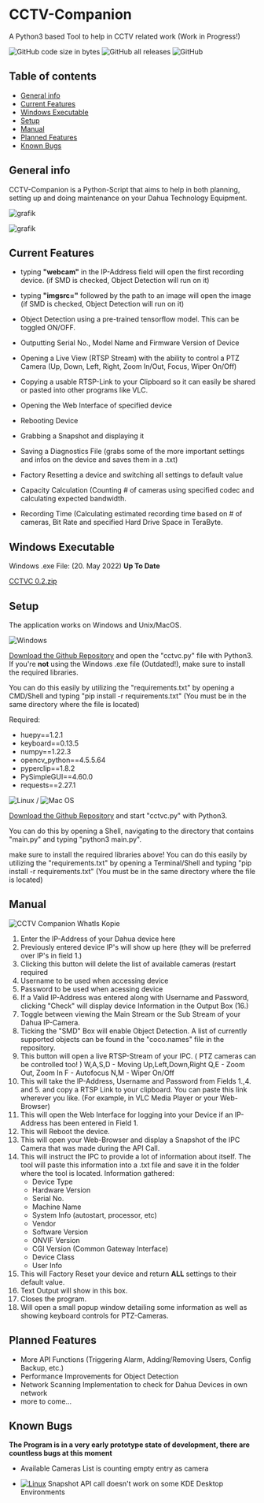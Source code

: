 

# CCTV-Companion
A Python3 based Tool to help in CCTV related work
(Work in Progress!)

![GitHub code size in bytes](https://img.shields.io/github/languages/code-size/ColditzColligula/CCTV-Companion?style=plastic)
![GitHub all releases](https://img.shields.io/github/downloads/ColditzColligula/CCTV-Companion/total)
![GitHub](https://img.shields.io/github/license/ColditzColligula/CCTV-Companion)

## Table of contents
* [General info](#general-info)
* [Current Features](#current-features)
* [Windows Executable](#windows-executable)
* [Setup](#setup)
* [Manual](#manual)
* [Planned Features](#planned-features)
* [Known Bugs](#known-bugs)

## General info

CCTV-Companion is a Python-Script that aims to help in both planning, setting up and doing maintenance on your Dahua Technology Equipment.

![grafik](https://user-images.githubusercontent.com/79027579/168796062-2162dbff-3abe-4c61-86d7-575506e1a7b2.png)


![grafik](https://user-images.githubusercontent.com/79027579/168796521-80777135-f4de-44cd-ba17-79065720aeed.png)


## Current Features

- typing **"webcam"** in the IP-Address field will open the first recording device. (if SMD is checked, Object Detection will run on it)
- typing **"imgsrc="** followed by the path to an image will open the image (if SMD is checked, Object Detection will run on it)

- Object Detection using a pre-trained tensorflow model. This can be toggled ON/OFF.
- Outputting Serial No., Model Name and Firmware Version of Device
- Opening a Live View (RTSP Stream) with the ability to control a PTZ Camera (Up, Down, Left, Right, Zoom In/Out, Focus, Wiper On/Off)
- Copying a usable RTSP-Link to your Clipboard so it can easily be shared or pasted into other programs like VLC.
- Opening the Web Interface of specified device
- Rebooting Device
- Grabbing a Snapshot and displaying it
- Saving a Diagnostics File (grabs some of the more important settings and infos on the device and saves them in a .txt)
- Factory Resetting a device and switching all settings to default value
- Capacity Calculation (Counting # of cameras using specified codec and calculating expected bandwidth.
- Recording Time (Calculating estimated recording time based on # of cameras, Bit Rate and specified Hard Drive Space in TeraByte.

## Windows Executable

Windows .exe File: (20. May 2022) **Up To Date**

[CCTVC 0.2.zip](https://www.dropbox.com/s/u3d9gtsm53dhoxw/CCTVC%200.2.zip?raw=1)

## Setup

The application works on Windows and Unix/MacOS.


![Windows](https://img.shields.io/badge/Windows-0078D6?style=for-the-badge&logo=windows&logoColor=white)


[Download the Github Repository](https://github.com/ColditzColligula/CCTV-Companion/archive/refs/heads/main.zip) and open the "cctvc.py" file with Python3.
If you're **not** using the Windows .exe file (Outdated!), make sure to install the required libraries.

You can do this easily by utilizing the "requirements.txt" by opening a CMD/Shell and typing "pip install -r requirements.txt" (You must be in the same directory where the file is located)

Required:
- huepy==1.2.1
- keyboard==0.13.5
- numpy==1.22.3
- opencv_python==4.5.5.64
- pyperclip==1.8.2
- PySimpleGUI==4.60.0
- requests==2.27.1


![Linux](https://img.shields.io/badge/Linux-FCC624?style=for-the-badge&logo=linux&logoColor=black) / ![Mac OS](https://img.shields.io/badge/mac%20os-000000?style=for-the-badge&logo=macos&logoColor=F0F0F0)


[Download the Github Repository](https://github.com/ColditzColligula/CCTV-Companion/archive/refs/heads/main.zip) and start "cctvc.py" with Python3.

You can do this by opening a Shell, navigating to the directory that contains "main.py" and typing "python3 main.py".

make sure to install the required libraries above! You can do this easily by utilizing the "requirements.txt" by opening a Terminal/Shell and typing "pip install -r requirements.txt" (You must be in the same directory where the file is located)

## Manual

![CCTV Companion WhatIs Kopie](https://user-images.githubusercontent.com/79027579/168801197-140f42b9-5e07-4537-80c5-dc652385e16c.png)

1. Enter the IP-Address of your Dahua device here
2. Previously entered device IP's will show up here (they will be preferred over IP's in field 1.)
3. Clicking this button will delete the list of available cameras (restart required
4. Username to be used when accessing device
5. Password to be used when acessing device
6. If a Valid IP-Address was entered along with Username and Password, clicking "Check" will display device Information in the Output Box (16.)
7. Toggle between viewing the Main Stream or the Sub Stream of your Dahua IP-Camera.
8. Ticking the "SMD" Box will enable Object Detection. A list of currently supported objects can be found in the "coco.names" file in the repository.
9. This button will open a live RTSP-Stream of your IPC. ( PTZ cameras can be controlled too! )
      W,A,S,D - Moving Up,Left,Down,Right
      Q,E     - Zoom Out, Zoom In
      F       - Autofocus
      N,M     - Wiper On/Off
10. This will take the IP-Address, Username and Password from Fields 1.,4. and 5. and copy a RTSP Link to your clipboard. You can paste this link wherever you like. (For example, in VLC Media Player or your Web-Browser)
11. This will open the Web Interface for logging into your Device if an IP-Address has been entered in Field 1.
12. This will Reboot the device.
13. This will open your Web-Browser and display a Snapshot of the IPC Camera that was made during the API Call.
14. This will instruct the IPC to provide a lot of information about itself. The tool will paste this information into a .txt file and save it in the folder where the tool is located.
      Information gathered:
      - Device Type
      - Hardware Version
      - Serial No.
      - Machine Name
      - System Info (autostart, processor, etc)
      - Vendor
      - Software Version
      - ONVIF Version
      - CGI Version (Common Gateway Interface)
      - Device Class
      - User Info
15. This will Factory Reset your device and return **ALL** settings to their default value.
16. Text Output will show in this box.
17. Closes the program.
18. Will open a small popup window detailing some information as well as showing keyboard controls for PTZ-Cameras.
## Planned Features

- More API Functions (Triggering Alarm, Adding/Removing Users, Config Backup, etc.)
- Performance Improvements for Object Detection
- Network Scanning Implementation to check for Dahua Devices in own network
- more to come...

## Known Bugs

**The Program is in a very early prototype state of development, there are countless bugs at this moment**

- Available Cameras List is counting empty entry as camera

- [![Linux](https://svgshare.com/i/Zhy.svg)](https://svgshare.com/i/Zhy.svg) Snapshot API call doesn't work on some KDE Desktop Environments
